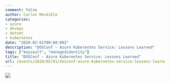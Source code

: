 ```yaml
---
comment: false
author: Carlos Mendible
categories:
- azure
- devops
- dotnet
- kubernetes
date: "2020-02-01T00:00:00Z"
description: "DOSConf - Azure Kuberentes Service: Lessons Learned"
tags: ["keyvault", "managedidentity"]
title: "DOSConf - Azure Kuberentes Service: Lessons Learned"
url: /events/2020/02/01/dosconf-azure-kubernetes-service-lessons-learned/
---
```


![](/assets/img/events/2020-02-dosconf-secrets.jfif)
